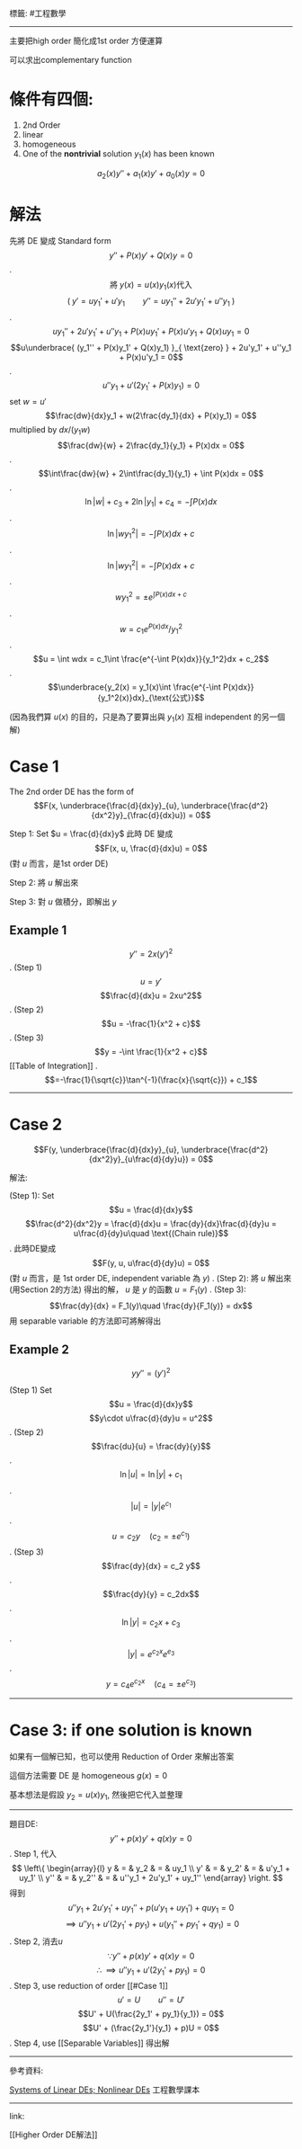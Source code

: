 標籤: #工程數學 

---

主要把high order 簡化成1st order 方便運算

可以求出complementary function

# 條件有四個:
1. 2nd Order
2. linear
3. homogeneous
4. One of the **nontrivial** solution $y_1(x)$ has been known

$$a_2(x)y'' + a_1(x)y' + a_0(x)y = 0$$

# 解法

先將 DE 變成 Standard form
$$y'' + P(x)y' + Q(x)y = 0$$
.
$$\text{將}\; y(x) = u(x)y_1(x) \text{代入}$$
$$\left( \; y' = uy_1' + u'y_1 \qquad y'' = uy_1'' + 2u'y_1' + u''y_1 \;  \right )$$
.
$$uy_1'' + 2u'y_1' + u''y_1 + P(x)uy_1' + P(x)u'y_1 + Q(x)uy_1 = 0$$
$$u\underbrace{ (y_1'' + P(x)y_1' + Q(x)y_1) }_{ \text{zero} } + 2u'y_1' + u''y_1 + P(x)u'y_1 = 0$$
.
$$u''y_1 + u'(2y_1' + P(x)y_1) = 0$$
set $w = u'$
$$\frac{dw}{dx}y_1 + w(2\frac{dy_1}{dx} + P(x)y_1) = 0$$
multiplied by $dx/(y_1w)$
$$\frac{dw}{w} + 2\frac{dy_1}{y_1} + P(x)dx = 0$$
.
$$\int\frac{dw}{w} + 2\int\frac{dy_1}{y_1} + \int P(x)dx = 0$$
.
$$\ln\vert w\vert + c_3 + 2\ln\vert y_1\vert + c_4 = -\int P(x)dx$$
.
$$\ln\vert wy_1^2\vert = -\int P(x)dx + c$$
.
$$\ln\vert wy_1^2\vert = -\int P(x)dx + c$$
.
$$wy_1^2 = \pm e^{\int P(x)dx + c}$$
.
$$w = c_1e^{P(x)dx} / y_1^2$$
.
$$u = \int wdx = c_1\int \frac{e^{-\int P(x)dx}}{y_1^2}dx + c_2$$
.
$$\underbrace{y_2(x) = y_1(x)\int \frac{e^{-\int P(x)dx}}{y_1^2(x)}dx}_{\text{公式}}$$

(因為我們算 $u(x)$ 的目的，只是為了要算出與 $y_1(x)$ 互相 independent 的另一個解)

# Case 1

The 2nd order DE has the form of 
$$F(x, \underbrace{\frac{d}{dx}y}_{u}, \underbrace{\frac{d^2}{dx^2}y}_{\frac{d}{dx}u}) = 0$$

Step 1: Set $u = \frac{d}{dx}y$
此時 DE 變成
$$F(x, u, \frac{d}{dx}u) = 0$$
(對 $u$ 而言，是1st order DE)

Step 2: 將 $u$ 解出來

Step 3: 對 $u$ 做積分，即解出 $y$

## Example 1

$$y'' = 2x(y')^2$$
.
(Step 1)
$$u = y'$$
$$\frac{d}{dx}u = 2xu^2$$
.
(Step 2)
$$u = -\frac{1}{x^2 + c}$$
.
(Step 3)
$$y = -\int \frac{1}{x^2 + c}$$
[[Table of Integration]]
.
$$=-\frac{1}{\sqrt{c}}\tan^{-1}(\frac{x}{\sqrt{c}}) + c_1$$

---

# Case 2

$$F(y, \underbrace{\frac{d}{dx}y}_{u}, \underbrace{\frac{d^2}{dx^2}y}_{u\frac{d}{dy}u}) = 0$$

解法:

(Step 1):
Set
$$u = \frac{d}{dx}y$$
$$\frac{d^2}{dx^2}y = \frac{d}{dx}u = \frac{dy}{dx}\frac{d}{dy}u = u\frac{d}{dy}u\quad \text{(Chain rule)}$$
.
此時DE變成
$$F(y, u, u\frac{d}{dy}u) = 0$$
(對 $u$ 而言，是 1st order DE, independent variable 為 $y$)
.
(Step 2):
將 $u$ 解出來(用Section 2的方法)
得出的解， $u$ 是 $y$ 的函數 $u = F_1(y)$
.
(Step 3):
$$\frac{dy}{dx} = F_1(y)\quad \frac{dy}{F_1(y)} = dx$$
用 separable variable 的方法即可將解得出

## Example 2

$$yy'' = (y')^2$$

(Step 1)
Set
$$u = \frac{d}{dx}y$$
$$y\cdot u\frac{d}{dy}u = 
u^2$$
.
(Step 2)
$$\frac{du}{u} = 
\frac{dy}{y}$$
.
$$\ln\vert u\vert = \ln\vert y\vert + c_1$$
.
$$\vert u\vert = \vert y\vert e^{c_1}$$
.
$$u = c_2y \quad (c_2 = \pm e^{c_1})$$
.
(Step 3)
$$\frac{dy}{dx} = c_2 y$$
.
$$\frac{dy}{y} = c_2dx$$
.
$$\ln\vert y \vert = c_2x + c_3$$
.
$$\vert y\vert = e^{c_2x}e^{e_3}$$
.
$$y = c_4e^{c_2x}\quad (c_4 = \pm e^{c_3})$$

---

# Case 3: if one solution is known

如果有一個解已知，也可以使用 Reduction of Order 來解出答案

這個方法需要 DE 是 homogeneous $g(x) = 0$

基本想法是假設 $y_2 = u(x)y_1$, 然後把它代入並整理

---

題目DE:
$$y''+ p(x)y' + q(x)y = 0$$
.
Step 1, 代入
$$
\left\{
	\begin{array}{l}
		y & = & y_2 & = & uy_1 \\
		y' & = & y_2' & = & u'y_1 + uy_1' \\
		y'' & = & y_2'' & = & u''y_1 + 2u'y_1' + uy_1''
	\end{array}
\right.
$$
得到
$$u''y_1 + 2u'y_1' + uy_1'' + p(u'y_1 + uy_1') + quy_1 = 0$$
$$\implies u''y_1 + u'(2y_1' + py_1) + u(y_1'' + py_1' + qy_1) = 0$$
.
Step 2, 消去$u$
$$\because y'' + p(x)y' + q(x)y = 0$$
$$\therefore \implies u''y_1 + u'(2y_1' + py_1) = 0$$
.
Step 3, use reduction of order [[#Case 1]]
$$u' = U\qquad u'' = U'$$
$$U' + U(\frac{2y_1' + py_1}{y_1}) = 0$$
$$U' + (\frac{2y_1'}{y_1} + p)U = 0$$
.
Step 4, use [[Separable Variables]] 得出解

---

參考資料:

[Systems of Linear DEs; Nonlinear DEs](https://youtu.be/4g4Jft-3LCU)
工程數學課本

---

link:

[[Higher Order DE解法]]
